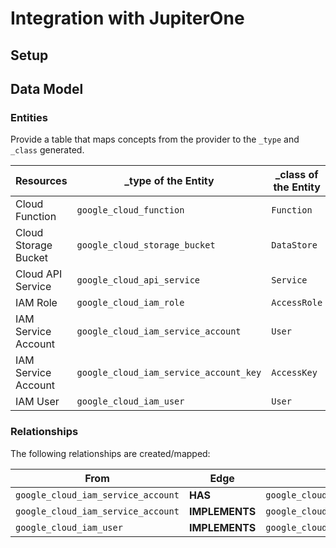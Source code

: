 # Integration with JupiterOne

## Setup

## Data Model

### Entities

Provide a table that maps concepts from the provider to the `_type` and `_class`
generated.

| Resources            | \_type of the Entity                   | \_class of the Entity |
| -------------------- | -------------------------------------- | --------------------- |
| Cloud Function       | `google_cloud_function`                | `Function`            |
| Cloud Storage Bucket | `google_cloud_storage_bucket`          | `DataStore`           |
| Cloud API Service    | `google_cloud_api_service`             | `Service`             |
| IAM Role             | `google_cloud_iam_role`                | `AccessRole`          |
| IAM Service Account  | `google_cloud_iam_service_account`     | `User`                |
| IAM Service Account  | `google_cloud_iam_service_account_key` | `AccessKey`           |
| IAM User             | `google_cloud_iam_user`                | `User`                |

### Relationships

The following relationships are created/mapped:

| From                               | Edge           | To                                     |
| ---------------------------------- | -------------- | -------------------------------------- |
| `google_cloud_iam_service_account` | **HAS**        | `google_cloud_iam_service_account_key` |
| `google_cloud_iam_service_account` | **IMPLEMENTS** | `google_cloud_iam_role`                |
| `google_cloud_iam_user`            | **IMPLEMENTS** | `google_cloud_iam_role`                |
